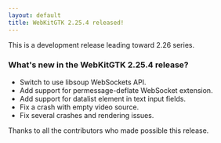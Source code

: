 ```yaml
---
layout: default
title: WebKitGTK 2.25.4 released!
---
```


This is a development release leading toward 2.26 series.

### What's new in the WebKitGTK 2.25.4 release?

 - Switch to use libsoup WebSockets API.
 - Add support for permessage-deflate WebSocket extension.
 - Add support for datalist element in text input fields.
 - Fix a crash with empty video source.
 - Fix several crashes and rendering issues.

Thanks to all the contributors who made possible this release.
